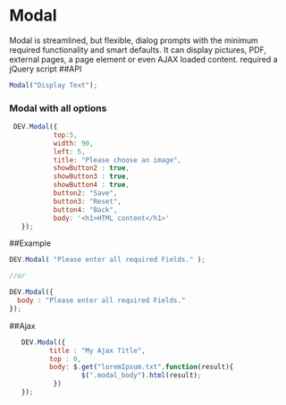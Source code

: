 # Modal
Modal is streamlined, but flexible, dialog prompts with the minimum required functionality and smart defaults. It can display pictures, PDF, external pages, a page element or even AJAX loaded content.
required a jQuery script
##API
```javascript
Modal("Display Text");
```
### Modal with all options
```javascript
 DEV.Modal({
           top:5,
           width: 90,
           left: 5,
           title: "Please choose an image",
           showButton2 : true,
           showButton3 : true,
           showButton4 : true,
           button2: "Save",
           button3: "Reset",
           button4: "Back",
           body: '<h1>HTML content</h1>' 
   });
```

##Example
```javascript
DEV.Modal( "Please enter all required Fields." );

//or

DEV.Modal({
  body : "Please enter all required Fields."
});
```
##Ajax
```javascript
   DEV.Modal({
          title : "My Ajax Title",
          top : 0,
          body: $.get("loremIpsum.txt",function(result){
				  $(".modal_body").html(result);
           })
   });
```

